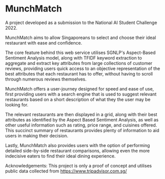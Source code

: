 # MunchMatch
 
A project developed as a submission to the National AI Student Challenge 2022.

MunchMatch aims to allow Singaporeans to select and choose their ideal restaurant with ease and confidence. 

The core feature behind this web service utilises SGNLP's Aspect-Based Sentiment Analysis model, along with TFIDF keyword extraction to aggregate and extract key attributes from large collections of customer reviews, providing users quick access to an objective representation of the best attributes that each restaurant has to offer, without having to scroll through numerous reviews themselves.

MunchMatch offers a user-journey designed for speed and ease of use, first providing users with a search engine that is used to suggest relevant restaurants based on a short description of what they the user may be looking for.

The relevant restaurants are then displayed in a grid, along with their best attributes as identified by the Aspect Based Sentiment Analysis, as well as other useful information such as rating, price range, and cuisines offered. This succinct summary of restaurants provides plenty of information to aid users in making their decision.

Lastly, MunchMatch also provides users with the option of performing detailed side-by-side restaurant comparisons, allowing even the more indecisive eaters to find their ideal dining experience.


Acknowledgements:
This project is only a proof of concept and utilises public data collected from https://www.tripadvisor.com.sg/
